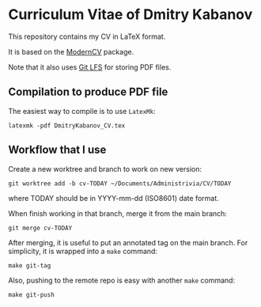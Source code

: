 # Curriculum Vitae of Dmitry Kabanov

This repository contains my CV in LaTeX format.

It is based on the [ModernCV](https://github.com/moderncv/moderncv) package.

Note that it also uses [Git LFS](https://git-lfs.github.com/) for storing PDF
files.

## Compilation to produce PDF file

The easiest way to compile is to use `LatexMk`:

    latexmk -pdf DmitryKabanov_CV.tex


## Workflow that I use

Create a new worktree and branch to work on new version:

    git worktree add -b cv-TODAY ~/Documents/Administrivia/CV/TODAY

where TODAY should be in YYYY-mm-dd (ISO8601) date format.

When finish working in that branch, merge it from the main branch:

    git merge cv-TODAY

After merging, it is useful to put an annotated tag on the main branch.
For simplicity, it is wrapped into a `make` command:

    make git-tag

Also, pushing to the remote repo is easy with another `make` command:

    make git-push
